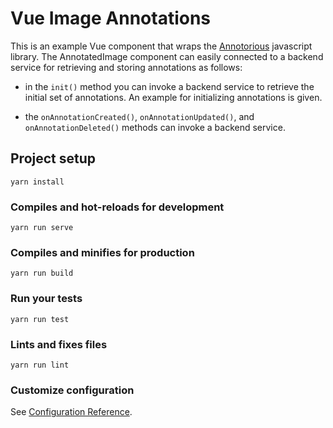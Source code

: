 # Vue Image Annotations

This is an example Vue component that wraps the [Annotorious](https://annotorious.github.io/index.html) javascript library. 
The AnnotatedImage component can easily connected to a backend service for retrieving and storing annotations as follows:

- in the `init()` method you can invoke a backend service to retrieve the initial set of annotations. An example for initializing
    annotations is given.
    
- the `onAnnotationCreated()`, `onAnnotationUpdated()`, and `onAnnotationDeleted()` methods can invoke a backend service.


## Project setup
```
yarn install
```

### Compiles and hot-reloads for development
```
yarn run serve
```

### Compiles and minifies for production
```
yarn run build
```

### Run your tests
```
yarn run test
```

### Lints and fixes files
```
yarn run lint
```

### Customize configuration
See [Configuration Reference](https://cli.vuejs.org/config/).
